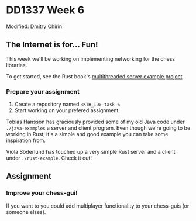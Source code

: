 # DD1337 Week 6

Modified: Dmitry Chirin

## The Internet is for... Fun!

This week we'll be working on implementing networking for the chess libraries.

To get started, see the Rust book's [multithreaded server example project](https://doc.rust-lang.org/book/ch20-00-final-project-a-web-server.html). 

### Prepare your assignment

1. Create a repository named `<KTH_ID>-task-6`
2. Start working on your prefered assignment.

Tobias Hansson has graciously provided some of my old Java code under `./java-examples` a server and client program. Even though we're going to be working in Rust, it's a simple and good example you can take some inspiration from.

Viola Söderlund has touched up a very simple Rust server and a client under `./rust-example`. Check it out!

## Assignment

### Improve your chess-gui!

If you want to you could add multiplayer functionality to your chess-guis (or someone elses). 